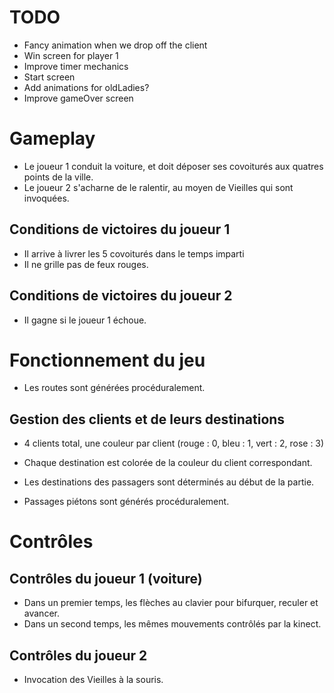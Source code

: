 # TODO

+ Fancy animation when we drop off the client
+ Win screen for player 1
+ Improve timer mechanics
+ Start screen
+ Add animations for oldLadies?
+ Improve gameOver screen
# Gameplay

+ Le joueur 1 conduit la voiture, et doit déposer ses covoiturés aux quatres points de la ville.
+ Le joueur 2 s'acharne de le ralentir, au moyen de Vieilles qui sont invoquées.

## Conditions de victoires du joueur 1

+ Il arrive à livrer les 5 covoiturés dans le temps imparti
+ Il ne grille pas de feux rouges.

## Conditions de victoires du joueur 2

+ Il gagne si le joueur 1 échoue.

# Fonctionnement du jeu

+ Les routes sont générées procéduralement.
## Gestion des clients et de leurs destinations
+ 4 clients total, une couleur par client (rouge : 0, bleu : 1, vert : 2, rose : 3)
+ Chaque destination est colorée de la couleur du client correspondant.
+ Les destinations des passagers sont déterminés au début de la partie.

+ Passages piétons sont générés procéduralement.

# Contrôles

## Contrôles du joueur 1 (voiture)

+ Dans un premier temps, les flèches au clavier pour bifurquer, reculer et avancer.
+ Dans un second temps, les mêmes mouvements contrôlés par la kinect.

## Contrôles du joueur 2 

+ Invocation des Vieilles à la souris.

